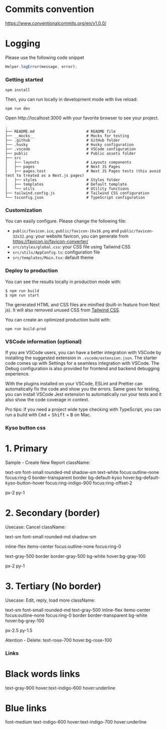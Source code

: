 # Commits convention

https://www.conventionalcommits.org/en/v1.0.0/


# Logging 

Please use the following code snippet

```typescript
Helper.logError(message, error);
```

### Getting started

```shell
npm install
```

Then, you can run locally in development mode with live reload:

```shell
npm run dev
```

Open http://localhost:3000 with your favorite browser to see your project.

```shell
.
├── README.md                       # README file
├── __mocks__                       # Mocks for testing
├── .github                         # GitHub folder
├── .husky                          # Husky configuration
├── .vscode                         # VSCode configuration
├── public                          # Public assets folder
├── src
│   ├── layouts                     # Layouts components
│   ├── pages                       # Next JS Pages
│   ├── pages.test                  # Next JS Pages tests (this avoid test to treated as a Next.js pages)
│   ├── styles                      # Styles folder
│   ├── templates                   # Default template
│   └── utils                       # Utility functions
├── tailwind.config.js              # Tailwind CSS configuration
└── tsconfig.json                   # TypeScript configuration
```

### Customization

You can easily configure. Please change the following file:

- `public/favicon.ico`, `public/favicon-16x16.png` and `public/favicon-32x32.png`: your website favicon, you can generate from https://favicon.io/favicon-converter/
- `src/styles/global.css`: your CSS file using Tailwind CSS
- `src/utils/AppConfig.ts`: configuration file
- `src/templates/Main.tsx`: default theme

### Deploy to production

You can see the results locally in production mode with:

```shell
$ npm run build
$ npm run start
```

The generated HTML and CSS files are minified (built-in feature from Next js). It will also removed unused CSS from [Tailwind CSS](https://tailwindcss.com).

You can create an optimized production build with:

```shell
npm run build-prod
```

### VSCode information (optional)

If you are VSCode users, you can have a better integration with VSCode by installing the suggested extension in `.vscode/extension.json`. The starter code comes up with Settings for a seamless integration with VSCode. The Debug configuration is also provided for frontend and backend debugging experience.

With the plugins installed on your VSCode, ESLint and Prettier can automatically fix the code and show you the errors. Same goes for testing, you can install VSCode Jest extension to automatically run your tests and it also show the code coverage in context.

Pro tips: if you need a project wide type checking with TypeScript, you can run a build with <kbd>Cmd</kbd> + <kbd>Shift</kbd> + <kbd>B</kbd> on Mac.

### Kyso button css 
# 1. Primary 
Sample - Create New Report
className:

text-sm
font-small
rounded-md
shadow-sm
text-white 
focus:outline-none
focus:ring-0
border-transparent
border
bg-default-kyso
hover:bg-default-kyso-button-hover
focus:ring-indigo-900
focus:ring-offset-2

px-2 py-1


# 2. Secondary (border)
Usecase:  Cancel
className:

text-sm
font-small
rounded-md
shadow-sm

inline-flex
items-center
focus:outline-none
focus:ring-0

text-gray-500
border border-gray-500
bg-white
hover:bg-gray-100

px-2 py-1

# 3. Tertiary (No border)
Usecase: Edit, reply, load more
className:


text-sm
font-small
rounded-md
text-gray-500
inline-flex
items-center
focus:outline-none
focus:ring-0
border 
border-transparent
bg-white
hover:bg-gray-100

px-2.5 py-1.5

Atention - Delete:
  text-rose-700
  hover:bg-rose-100

### Links
# Black words links
 text-gray-900 hover:text-indigo-600 hover:underline

# Blue links
font-medium text-indigo-600 hover:text-indigo-700 hover:underline